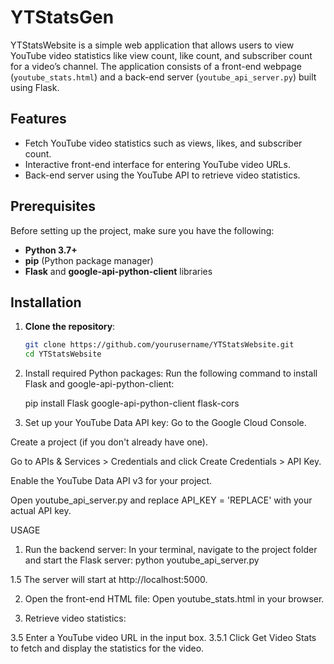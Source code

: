 # YTStatsGen

YTStatsWebsite is a simple web application that allows users to view YouTube video statistics like view count, like count, and subscriber count for a video’s channel. The application consists of a front-end webpage (`youtube_stats.html`) and a back-end server (`youtube_api_server.py`) built using Flask.

## Features
- Fetch YouTube video statistics such as views, likes, and subscriber count.
- Interactive front-end interface for entering YouTube video URLs.
- Back-end server using the YouTube API to retrieve video statistics.

## Prerequisites
Before setting up the project, make sure you have the following:
- **Python 3.7+**
- **pip** (Python package manager)
- **Flask** and **google-api-python-client** libraries

## Installation

1. **Clone the repository**:
   ```bash
   git clone https://github.com/yourusername/YTStatsWebsite.git
   cd YTStatsWebsite

2. Install required Python packages: Run the following command to install Flask and google-api-python-client:
   
   pip install Flask google-api-python-client flask-cors

3. Set up your YouTube Data API key:
Go to the Google Cloud Console.

Create a project (if you don't already have one).

Go to APIs & Services > Credentials and click Create Credentials > API Key.

Enable the YouTube Data API v3 for your project.

Open youtube_api_server.py and replace API_KEY = 'REPLACE' with your actual API key.

USAGE

1. Run the backend server: In your terminal, navigate to the project folder and start the Flask server:
  python youtube_api_server.py

1.5 The server will start at http://localhost:5000.

2. Open the front-end HTML file: Open youtube_stats.html in your browser.

3. Retrieve video statistics:

3.5 Enter a YouTube video URL in the input box.
      3.5.1 Click Get Video Stats to fetch and display the statistics for the video.

